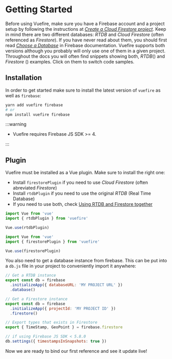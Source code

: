 # Getting Started

Before using Vuefire, make sure you have a Firebase account and a project setup by following the instructions at _[Create a Cloud Firestore project](https://firebase.google.com/docs/firestore/quickstart)_. Keep in mind there are two different databases: _RTDB_ and _Cloud Firestore_ (often referenced as _Firestore_). If you have never read about them, you should first read _[Choose a Database](https://firebase.google.com/docs/database/rtdb-vs-firestore)_ in Firebase documentation. Vuefire supports both versions although you probably will only use one of them in a given project. Throughout the docs you will often find snippets showing both, _RTDB_(<RtdbLogo width="24"/>) and _Firestore_ (<CloudstoreLogo height="24"/>) examples. Click on them to switch code samples.

## Installation

In order to get started make sure to install the latest version of `vuefire` as well as `firebase`:

```sh
yarn add vuefire firebase
# or
npm install vuefire firebase
```

:::warning

- Vuefire requires Firebase JS SDK >= 4.

:::

## Plugin

Vuefire must be installed as a Vue plugin. Make sure to install the right one:

- Install `firestorePlugin` if you need to use _Cloud Firestore_ (often abreviated _Firestore_)
- Install `rtdbPlugin` if you need to use the original _RTDB_ (Real Time Database)
- If you need to use both, check [Using RTDB and Firestore together](../cookbook/rtdb-and-firestore.md)

<FirebaseExample>

```js
import Vue from 'vue'
import { rtdbPlugin } from 'vuefire'

Vue.use(rtdbPlugin)
```

```js
import Vue from 'vue'
import { firestorePlugin } from 'vuefire'

Vue.use(firestorePlugin)
```

</FirebaseExample>

You also need to get a database instance from firebase. This can be put into a `db.js` file in your project to conveniently import it anywhere:

<FirebaseExample>

```js
// Get a RTDB instance
export const db = firebase
  .initializeApp({ databaseURL: 'MY PROJECT URL' })
  .database()
```

```js
// Get a Firestore instance
export const db = firebase
  .initializeApp({ projectId: 'MY PROJECT ID' })
  .firestore()

// Export types that exists in Firestore
export { TimeStamp, GeoPoint } = firebase.firestore

// if using Firebase JS SDK < 5.8.0
db.settings({ timestampsInSnapshots: true })
```

</FirebaseExample>

Now we are ready to bind our first reference and see it update live!
